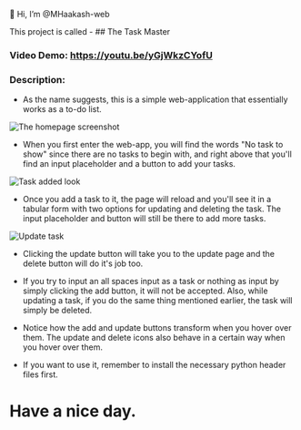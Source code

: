 👋 Hi, I’m @MHaakash-web

This project is called - ## The Task Master

### Video Demo: https://youtu.be/yGjWkzCYofU

### Description:
- As the name suggests, this is a simple web-application that essentially works as a to-do list. 

![The homepage screenshot](https://i.ibb.co/7jcTWHz/taskmaster-homepage.png)

- When you first enter the web-app, you will find the words "No task to show" since there are no tasks to begin with, and right above that you'll find an input placeholder and a button to add your tasks.

![Task added look](https://i.ibb.co/n0Q65Y9/task-added.png)

- Once you add a task to it, the page will reload and you'll see it in a tabular form with two options for updating and deleting the task. The input placeholder and button will still be there to add more tasks. 

![Update task](https://i.ibb.co/BLw2Fzc/Screenshot-9.png)

- Clicking the update button will take you to the update page and the delete button will do it's job too.

- If you try to input an all spaces input as a task or nothing as input by simply clicking the add button, it will not be accepted. Also, while updating a task, if you do the same thing mentioned earlier, the task will simply be deleted.

- Notice how the add and update buttons transform when you hover over them. The update and delete icons also behave in a certain way when you hover over them.

- If you want to use it, remember to install the necessary python header files first.

# Have a nice day.
